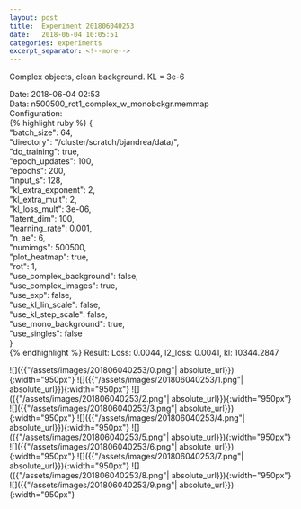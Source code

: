```yaml
---
layout: post
title:  Experiment 201806040253
date:   2018-06-04 10:05:51
categories: experiments
excerpt_separator: <!--more-->
---
```

Complex objects, clean background. KL = 3e-6  

 <!--more-->
Date: 2018-06-04 02:53  
Data: n500500_rot1_complex_w_monobckgr.memmap  
Configuration:   
{% highlight ruby %}
{  
    "batch_size": 64,   
    "directory": "/cluster/scratch/bjandrea/data/",   
    "do_training": true,   
    "epoch_updates": 100,   
    "epochs": 200,   
    "input_s": 128,   
    "kl_extra_exponent": 2,   
    "kl_extra_mult": 2,   
    "kl_loss_mult": 3e-06,   
    "latent_dim": 100,   
    "learning_rate": 0.001,   
    "n_ae": 6,   
    "numimgs": 500500,   
    "plot_heatmap": true,   
    "rot": 1,   
    "use_complex_background": false,   
    "use_complex_images": true,   
    "use_exp": false,   
    "use_kl_lin_scale": false,   
    "use_kl_step_scale": false,   
    "use_mono_background": true,   
    "use_singles": false  
}  
{% endhighlight %}
Result: Loss: 0.0044, l2_loss: 0.0041, kl: 10344.2847  

![]({{"/assets/images/201806040253/0.png"| absolute_url}}){:width="950px"}
![]({{"/assets/images/201806040253/1.png"| absolute_url}}){:width="950px"}
![]({{"/assets/images/201806040253/2.png"| absolute_url}}){:width="950px"}
![]({{"/assets/images/201806040253/3.png"| absolute_url}}){:width="950px"}
![]({{"/assets/images/201806040253/4.png"| absolute_url}}){:width="950px"}
![]({{"/assets/images/201806040253/5.png"| absolute_url}}){:width="950px"}
![]({{"/assets/images/201806040253/6.png"| absolute_url}}){:width="950px"}
![]({{"/assets/images/201806040253/7.png"| absolute_url}}){:width="950px"}
![]({{"/assets/images/201806040253/8.png"| absolute_url}}){:width="950px"}
![]({{"/assets/images/201806040253/9.png"| absolute_url}}){:width="950px"}
